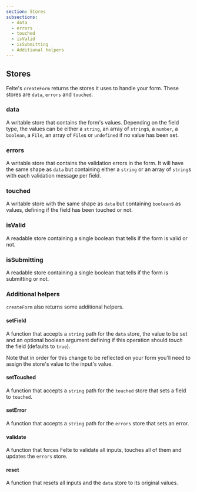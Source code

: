 ```yaml
---
section: Stores
subsections:
  - data
  - errors
  - touched
  - isValid
  - isSubmitting
  - Additional helpers
---
```


## Stores

Felte's `createForm` returns the stores it uses to handle your form. These stores are `data`, `errors` and `touched`.

### data

A writable store that contains the form's values. Depending on the field type, the values can be either a `string`, an array of `string`s, a `number`, a `boolean`, a `File`, an array of `File`s or `undefined` if no value has been set.

### errors

A writable store that contains the validation errors in the form. It will have the same shape as `data` but containing either a `string` or an array of `string`s with each validation message per field.

### touched

A writable store with the same shape as `data` but containing `boolean`s as values, defining if the field has been touched or not.

### isValid

A readable store containing a single boolean that tells if the form is valid or not.

### isSubmitting

A readable store containing a single boolean that tells if the form is submitting or not.

### Additional helpers

`createForm` also returns some additional helpers.

#### setField

A function that accepts a `string` path for the `data` store, the value to be set and an optional boolean argument defining if this operation should _touch_ the field (defaults to `true`).

Note that in order for this change to be reflected on your form you'll need to assign the store's value to the input's value.

#### setTouched

A function that accepts a `string` path for the `touched` store that sets a field to `touched`.

#### setError

A function that accepts a `string` path for the `errors` store that sets an error.

#### validate

A function that forces Felte to validate all inputs, touches all of them and updates the `errors` store.

#### reset

A function that resets all inputs and the `data` store to its original values.
